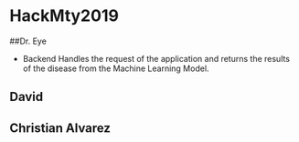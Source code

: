 # HackMty2019
##Dr. Eye
- Backend Handles the request of the application and returns the results of the disease from the Machine Learning Model.

## David 
## Christian Alvarez
